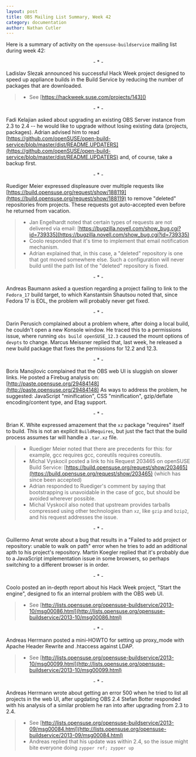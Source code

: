 ```yaml
---
layout: post
title: OBS Mailing List Summary, Week 42
category: documentation
author: Nathan Cutler
---
```


Here is a summary of activity on the `opensuse-buildservice`
mailing list during week 42:

<p align="center">- * -</p>

Ladislav Slezak announced his successful Hack Week project
designed to speed up appliance builds in the Build Service by reducing
the number of packages that are downloaded. 
> * See [https://hackweek.suse.com/projects/143]()

<p align="center">- * -</p>

Fadi Kelajian asked about upgrading an existing OBS Server instance
from 2.3 to 2.4 -- he would like to upgrade without losing existing
data (projects, packages). Adrian advised him to read
[https://github.com/openSUSE/open-build-service/blob/master/dist/README.UPDATERS](https://github.com/openSUSE/open-build-service/blob/master/dist/README.UPDATERS)
and, of course, take a backup first.

<p align="center">- * -</p>

Ruediger Meier expressed displeasure over multiple requests like
[https://build.opensuse.org/request/show/188119](https://build.opensuse.org/request/show/188119)
to remove "deleted" repositories from projects. These requests got
auto-accepted even before he returned from vacation. 
> * Jan Engelhardt noted that certain types of requests are not delivered via email: [https://bugzilla.novell.com/show_bug.cgi?id=739335](https://bugzilla.novell.com/show_bug.cgi?id=739335)
> * Coolo responded that it's time to implement that email notification mechanism.
> * Adrian explained that, in this case, a "deleted" repository is one
>   that got moved somewhere else. Such a configuration will never build
>   until the path list of the "deleted" repository is fixed.

<p align="center">- * -</p>

Andreas Baumann asked a question regarding a project failing to
link to the `Fedora_17` build target, to which Kanstantsin Shautsou
noted that, since Fedora 17 is EOL, the problem will probably never
get fixed.

<p align="center">- * -</p>

Darin Perusich complained about a problem where, after doing a
local build, he couldn't open a new Konsole window. He traced this to
a permissions issue, where running `obs build openSUSE_12.3` caused
the mount options of `devpts` to change. Marcus Meissner replied that,
last week, he released a new build package that fixes the permissions
for 12.2 and 12.3.

<p align="center">- * -</p>

Boris Manojlovic complained that the OBS web UI is sluggish on
slower links. He posted a Firebug analysis on:
[http://paste.opensuse.org/29484148](http://paste.opensuse.org/29484148)
As ways to address the problem, he suggested: JavaScript
"minification", CSS "minification", gzip/deflate encoding/content
type, and Etag support.

<p align="center">- * -</p>

Brian K. White expressed amazement that the `xz` package "requires"
itself to build. This is not an explicit `BuildRequires`, but just the
fact that the build process assumes tar will handle a `.tar.xz` file.
> * Ruediger Meier noted that there are precedents for
>	 	this: for example, gcc requires gcc, coreutils
>	 	requires coreutils.
> * Michal Vyskocil posted a link to his Request 203465 on openSUSE Build Service: [https://build.opensuse.org/request/show/203465](https://build.opensuse.org/request/show/203465) (which has since been accepted)
> * Adrian responded to Ruediger's comment by saying that
> 	 	bootstrapping is unavoidable in the case of gcc, but
> 	 	should be avoided wherever possible.
> * Michal Vyskocil also noted that upstream provides
>	 	tarballs compressed using other technologies than
>	 	`xz`, like `gzip` and `bzip2`, and his request
>	 	addresses the issue.

<p align="center">- * -</p>

Guillermo Amat wrote about a bug that results in a "Failed to add
project or repository: unable to walk on path" error when he tries to
add an additional apth to his project's repository. Martin Koegler
replied that it's probably due to a JavaScript implementation issue in
some browsers, so perhaps switching to a different browser is in
order.

<p align="center">- * -</p>

Coolo posted an in-depth report about his Hack Week project, "Start
the engine", designed to fix an internal problem with the OBS web UI.
>	* See [http://lists.opensuse.org/opensuse-buildservice/2013-10/msg00086.html](http://lists.opensuse.org/opensuse-buildservice/2013-10/msg00086.html)

<p align="center">- * -</p>

Andreas Herrmann posted a mini-HOWTO for setting up proxy_mode with
Apache Header Rewrite and .htaccess against LDAP.
> * See [http://lists.opensuse.org/opensuse-buildservice/2013-10/msg00099.html](http://lists.opensuse.org/opensuse-buildservice/2013-10/msg00099.html)

<p align="center">- * -</p>

Andreas Herrmann wrote about getting an error 500 when he tried to
list all projects in the web UI, after upgdating OBS 2.4 Stefan Botter
responded with his analysis of a similar problem he ran into after
upgrading from 2.3 to 2.4.
> * See [http://lists.opensuse.org/opensuse-buildservice/2013-09/msg00084.html](http://lists.opensuse.org/opensuse-buildservice/2013-09/msg00084.html)
> * Andreas replied that his update was within 2.4, so the issue might bite everyone doing `zypper ref; zypper up` 


